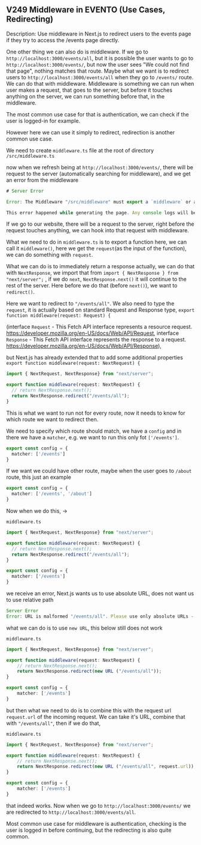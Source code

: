 ## V249 Middleware in EVENTO (Use Cases, Redirecting)
Description: Use middleware in Next.js to redirect users to the events page if they try to access the /events page directly.


One other thing we can also do is middleware. If we go to `http://localhost:3000/events/all`, but it is possible the user wants to go to `http://localhost:3000/events/`, but now the user sees "We could not find that page", nothing matches that route. Maybe what we want is to redirect users to `http://localhost:3000/events/all` when they go to `/events/` route. We can do that with middleware. Middleware is something we can run when user makes a request, that goes to the server, but before it touches anything on the server, we can run something before that, in the middleware.

The most common use case for that is authentication, we can check if the user is logged-in for example. 

However here we can use it simply to redirect, redirection is another common use case.

We need to create `middleware.ts` file at the root of directory `/src/middleware.ts`

 now when we refresh being at `http://localhost:3000/events/`, there will be request to the server (automatically searching for middleware), and we get an error from the middleware
 
 ```js
 # Server Error

Error: The Middleware "/src/middleware" must export a `middleware` or a `default` function

This error happened while generating the page. Any console logs will be displayed in the terminal window.
```

 If we go to our website, there will be a request to the server, right before the request touches anything, we can hook into that request with middleware.

What we need to do in `middleware.ts` is to export a function here, we can call it `middleware()`, here we get the `request`(as the input of the function), we can do something with `request`. 

What we can do is to immediately return a response actually, we can do that with `NextResponse`, we import that from `import { NextResponse } from "next/server";` , if we do `next`, `NextResponse.next()` it will continue to the rest of the server. Here before we do that (before `next()`), we want to `redirect()`. 

Here we want to redirect to `"/events/all"`. We also need to type the `request`, it is actually based on standard Request and Response type, `export function middleware(request: Request) {`

(interface `Request` - This Fetch API interface represents a resource request. https://developer.mozilla.org/en-US/docs/Web/API/Request, 
interface `Response` - This Fetch API interface represents the response to a request. https://developer.mozilla.org/en-US/docs/Web/API/Response), 

but Next.js has already extended that to add some additional properties `export function middleware(request: NextRequest) {`

```ts
import { NextRequest, NextResponse} from "next/server";

export function middleware(request: NextRequest) {
  // return NextResponse.next();
  return NextResponse.redirect("/events/all");
}
```

This is what we want to run not for every route, now it needs to know for which route we want to redirect then.

We need to specify which route should match, we have a `config` and in there we have a `matcher`, e.g. we want to run this only fot `['/events']`. 

```ts
export const config = {
  matcher: ['/events']
}
```

If we want we could have other route, maybe when the user goes to `/about` route, this just an example 

```ts
export const config = {
  matcher: ['/events', '/about']
}
```


Now when we do this, ->

`middleware.ts`
```ts
import { NextRequest, NextResponse} from "next/server";

export function middleware(request: NextRequest) {
  // return NextResponse.next();
  return NextResponse.redirect("/events/all");
}

export const config = {
  matcher: ['/events']
}
```

we receive an error, Next.js wants us to use absolute URL, does not want us to use relative path

```js
Server Error
Error: URL is malformed "/events/all". Please use only absolute URLs - https://nextjs.org/docs/messages/middleware-relative-urls
```

what we can do is to use `new URL`, this below still does not work

`middleware.ts`
```ts
import { NextRequest, NextResponse} from "next/server";

export function middleware(request: NextRequest) {
    // return NextResponse.next();
    return NextResponse.redirect(new URL ("/events/all"));
}

export const config = {
    matcher: ['/events']
}
```

but then what we need to do is to combine this with the request url `request.url` of the incoming request. We can take it's URL, combine that with `"/events/all"`, then if we do that,

`middleware.ts`
```ts
import { NextRequest, NextResponse} from "next/server";

export function middleware(request: NextRequest) {
    // return NextResponse.next();
    return NextResponse.redirect(new URL ("/events/all", request.url));
}

export const config = {
    matcher: ['/events']
}
```

that indeed works. Now when we go to `http://localhost:3000/events/` we are redirected to `http://localhost:3000/events/all`. 

Most common use case for middleware is authentication, checking is the user is logged in before continuing, but the redirecting is also quite common.
